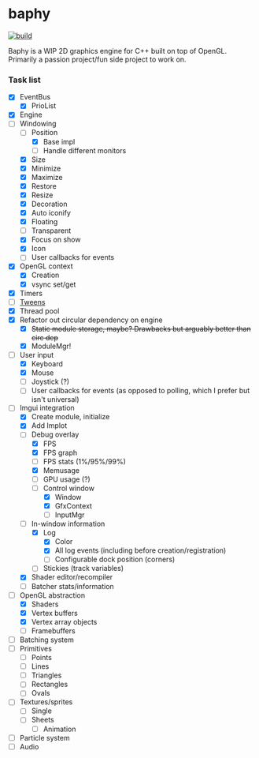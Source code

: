 # baphy

[![build](https://github.com/beauregarde-f/baphy/actions/workflows/c-cpp.yml/badge.svg?branch=main)](https://github.com/beauregarde-f/baphy/actions/workflows/c-cpp.yml)

Baphy is a WIP 2D graphics engine for C++ built on top of OpenGL.<br>
Primarily a passion project/fun side project to work on.

### Task list

- [x] EventBus
    - [x] PrioList
- [x] Engine
- [ ] Windowing
    - [ ] Position
        - [x] Base impl
        - [ ] Handle different monitors
    - [x] Size
    - [x] Minimize
    - [x] Maximize
    - [x] Restore
    - [x] Resize
    - [x] Decoration
    - [x] Auto iconify
    - [x] Floating
    - [ ] Transparent
    - [x] Focus on show
    - [x] Icon
    - [ ] User callbacks for events
- [x] OpenGL context
    - [x] Creation
    - [x] vsync set/get
- [x] Timers
- [ ] [Tweens](https://easings.net/)
- [x] Thread pool
- [x] Refactor out circular dependency on engine
    - [x] ~~Static module storage, maybe? Drawbacks but arguably better than circ dep~~
    - [x] ModuleMgr!
- [ ] User input
    - [x] Keyboard
    - [x] Mouse
    - [ ] Joystick (?)
    - [ ] User callbacks for events (as opposed to polling, which I prefer but isn't universal)
- [ ] Imgui integration
    - [x] Create module, initialize
    - [x] Add Implot
    - [ ] Debug overlay
        - [x] FPS
        - [x] FPS graph
        - [ ] FPS stats (1%/95%/99%)
        - [x] Memusage
        - [ ] GPU usage (?)
        - [ ] Control window
          - [x] Window
          - [x] GfxContext
          - [ ] InputMgr
    - [ ] In-window information
        - [x] Log
          - [x] Color
          - [x] All log events (including before creation/registration)
          - [ ] Configurable dock position (corners)
        - [ ] Stickies (track variables)
    - [x] Shader editor/recompiler
    - [ ] Batcher stats/information
- [ ] OpenGL abstraction
    - [x] Shaders
    - [x] Vertex buffers
    - [x] Vertex array objects
    - [ ] Framebuffers
- [ ] Batching system
- [ ] Primitives
    - [ ] Points
    - [ ] Lines
    - [ ] Triangles
    - [ ] Rectangles
    - [ ] Ovals
- [ ] Textures/sprites
    - [ ] Single
    - [ ] Sheets
        - [ ] Animation
- [ ] Particle system
- [ ] Audio
